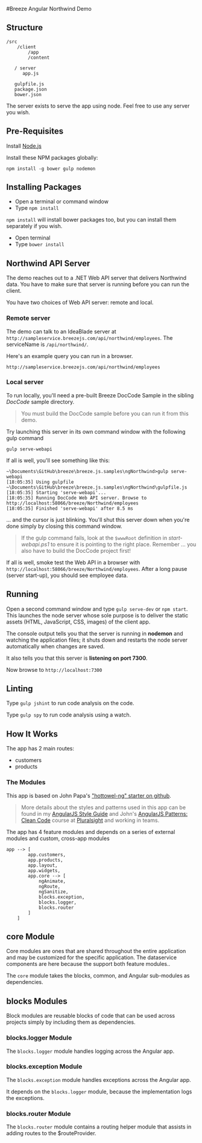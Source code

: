 #Breeze Angular Northwind Demo

## Structure


	/src
		/client
			/app
			/content

       / server
          app.js

       gulpfile.js
       package.json
       bower.json

The server exists to serve the app using node. Feel free to use any server you wish.
	
## Pre-Requisites
Install [Node.js](http://nodejs.org)

Install these NPM packages globally:

	npm install -g bower gulp nodemon


## Installing Packages
- Open a terminal or command window
- Type `npm install`

`npm install` will install bower packages too, but you can install them separately if you wish.

- Open terminal
- Type `bower install`

## Northwind API Server

The demo reaches out to a .NET Web API server that delivers Northwind data.  You have to make sure that server is running before you can run the client.

You have two choices of Web API server: remote and local.

### Remote server

The demo can talk to an IdeaBlade server at `http://sampleservice.breezejs.com/api/northwind/employees`. The serviceName is `/api/northwind/`.

Here's an example query you can run in a browser.

	http://sampleservice.breezejs.com/api/northwind/employees


### Local server

To run locally, you'll need a pre-built Breeze DocCode Sample in the sibling *DocCode* sample directory.

>You must build the DocCode sample before you can run it from this demo.


Try launching this server in its own command window with the following gulp command 

	gulp serve-webapi

If all is well, you'll see something like this:

	~\Documents\GitHub\breeze\breeze.js.samples\ngNorthwind>gulp serve-webapi
	[18:05:35] Using gulpfile ~\Documents\GitHub\breeze\breeze.js.samples\ngNorthwind\gulpfile.js
	[18:05:35] Starting 'serve-webapi'...
	[18:05:35] Running DocCode Web API server. Browse to http://localhost:58066/breeze/Northwind/employees
	[18:05:35] Finished 'serve-webapi' after 8.5 ms

... and the cursor is just blinking. You'll shut this server down when you're done simply by closing this command window.

>If the gulp command fails, look at the  `$wwwRoot` definition in *start-webapi.ps1* to ensure it is pointing to the right place. Remember ... you also have to build the DocCode project first!

If all is well, smoke test the Web API in a browser with `http://localhost:58066/breeze/Northwind/employees`.
After a long pause (server start-up), you should see employee data.

## Running

Open a second command window and type `gulp serve-dev` or `npm start`. This launches the node server whose sole purpose is to deliver the static assets (HTML, JavaScript, CSS, images) of the client app.

The console output tells you that the server is running in **nodemon** and watching the application files; it shuts down and restarts the node server automatically when changes are saved.

It also tells you that this server is **listening on port 7300**.

Now browse to `http://localhost:7300`

## Linting
Type `gulp jshint` to run code analysis on the code.

Type `gulp spy` to run code analysis using a watch.

## How It Works
The app has 2 main routes:
- customers
- products

### The Modules
This app is based on John Papa's ["hottowel-ng" starter on github](https://github.com/johnpapa/hottowel-ng).

>More details about the styles and patterns used in this app can be found in my [AngularJS Style Guide](https://github.com/johnpapa/angularjs-styleguide) and John's [AngularJS Patterns: Clean Code](http://jpapa.me/ngclean) course at [Pluralsight](http://pluralsight.com/training/Authors/Details/john-papa) and working in teams.

The app has 4 feature modules and depends on a series of external modules and custom, cross-app modules

	app --> [
	        app.customers,
	        app.products,
	        app.layout,
	        app.widgets,
			app.core --> [
				ngAnimate,
				ngRoute,
				ngSanitize,
				blocks.exception,
				blocks.logger,
				blocks.router
			]
	    ]

## core Module
Core modules are ones that are shared throughout the entire application and may be customized for the specific application. The dataservice components are here because the support both feature modules..

The `core` module takes the blocks, common, and Angular sub-modules as dependencies. 

## blocks Modules
Block modules are reusable blocks of code that can be used across projects simply by including them as dependencies.

### blocks.logger Module
The `blocks.logger` module handles logging across the Angular app.

### blocks.exception Module
The `blocks.exception` module handles exceptions across the Angular app.

It depends on the `blocks.logger` module, because the implementation logs the exceptions.

### blocks.router Module
The `blocks.router` module contains a routing helper module that assists in adding routes to the $routeProvider.
